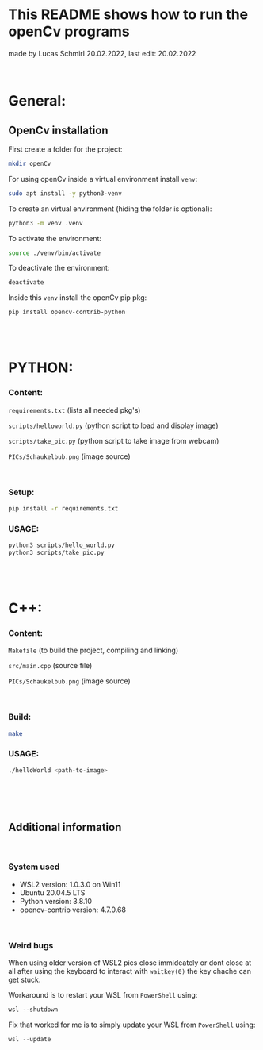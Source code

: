 #   This README shows how to run the openCv programs 
made by Lucas Schmirl 20.02.2022,	last edit: 20.02.2022

<br>

# General:

## OpenCv installation

First create a folder for the project:
```bash
mkdir openCv
```

For using openCv inside a virtual environment install `venv`:

```bash
sudo apt install -y python3-venv
```

To create an virtual environment (hiding the folder is optional):
```bash
python3 -m venv .venv
```

To activate the environment:
```bash
source ./venv/bin/activate
```

To deactivate the environment:
```bash
deactivate
```

Inside this `venv` install the openCv pip pkg:
```bash
pip install opencv-contrib-python
```

<br>
<br>

# PYTHON:
### Content: 
`requirements.txt` (lists all needed pkg's)

`scripts/helloworld.py` (python script to load and display image)

`scripts/take_pic.py`   (python script to take image from webcam)

`PICs/Schaukelbub.png` (image source)

<br>

### Setup:
```bash
pip install -r requirements.txt
```
### USAGE: 
```bash
python3 scripts/hello_world.py
python3 scripts/take_pic.py
```

<br>
<br>

# C++:
### Content: 
`Makefile` (to build the project, compiling and linking)

`src/main.cpp` (source file)

`PICs/Schaukelbub.png` (image source)

<br>

### Build:
```bash
make
```
### USAGE: 
```bash
./helloWorld <path-to-image>
```

<br>
<br>
<br>

## Additional information

<br>

### System used
- WSL2 version: 1.0.3.0 on Win11
- Ubuntu 20.04.5 LTS
- Python version: 3.8.10
- opencv-contrib version: 4.7.0.68


<br>

### Weird bugs

When using older version of WSL2 pics close immideately or dont close at all after using the keyboard to interact with `waitkey(0)` the key chache can get stuck. 

Workaround is to restart your WSL from `PowerShell` using:
```powershell
wsl --shutdown
```
Fix that worked for me is to simply update your WSL from `PowerShell` using:

```powershell
wsl --update
```